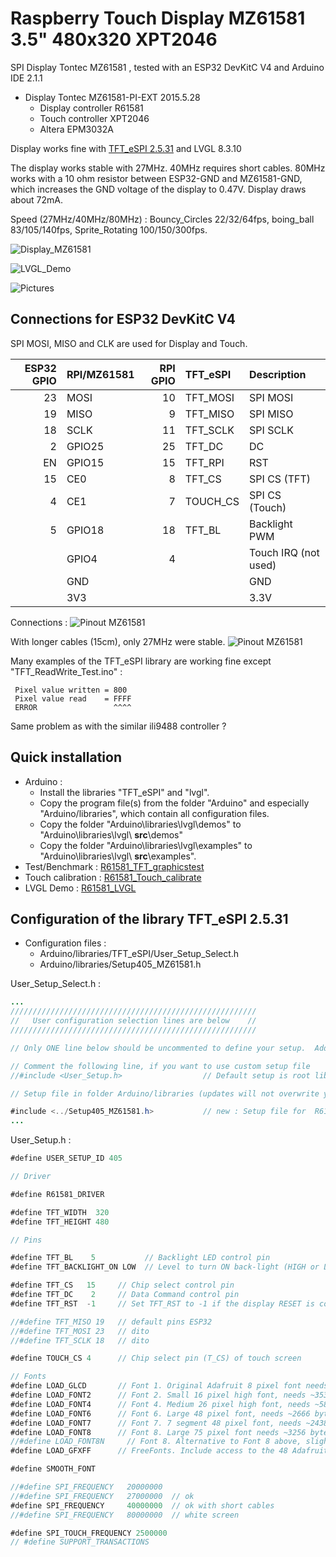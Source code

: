 # Raspberry Touch Display MZ61581 3.5" 480x320 XPT2046
SPI Display Tontec MZ61581 , tested with an ESP32 DevKitC V4 and Arduino IDE 2.1.1

- Display Tontec MZ61581-PI-EXT 2015.5.28
  - Display controller R61581
  - Touch controller XPT2046
  - Altera EPM3032A

Display works fine with [TFT_eSPI 2.5.31](#espi) and LVGL 8.3.10

The display works stable with 27MHz. 40MHz requires short cables. 80MHz works with a 10 ohm resistor between ESP32-GND and MZ61581-GND, which increases the GND voltage of the display to 0.47V. Display draws about 72mA.

Speed (27MHz/40MHz/80MHz) : Bouncy_Circles 22/32/64fps, boing_ball 83/105/140fps, Sprite_Rotating 100/150/300fps.

![Display_MZ61581](pictures/Touch_Display_MZ61581.jpg)

![LVGL_Demo](pictures/LVGL_Demo_Rotation_1.jpg)

![Pictures](pictures/Pictures_1280.jpg)

## Connections for ESP32 DevKitC V4

SPI MOSI, MISO and CLK are used for Display and Touch.

| ESP32 GPIO | RPI/MZ61581 | RPI GPIO | TFT_eSPI | Description    |
| ----: | :------ | -------: | :------- | :------------- |
| 23    | MOSI    | 10       | TFT_MOSI | SPI MOSI       |
| 19    | MISO    |  9       | TFT_MISO | SPI MISO       |
| 18    | SCLK    | 11       | TFT_SCLK | SPI SCLK       |
|  2    | GPIO25  | 25       | TFT_DC   | DC             |
| EN    | GPIO15  | 15       | TFT_RPI  | RST            |
| 15    | CE0     |  8       | TFT_CS   | SPI CS (TFT)   |
|  4    | CE1     |  7       | TOUCH_CS  | SPI CS (Touch) |
|  5    | GPIO18  | 18       | TFT_BL   | Backlight PWM  |
|       | GPIO4   |  4       |          | Touch IRQ (not used) |
|       | GND     |          |          | GND            |
|       | 3V3     |          |          | 3.3V           |

Connections :
![Pinout MZ61581](pictures/Pinout_RPI_MZ61581.jpg)

With longer cables (15cm), only 27MHz were stable.
![Pinout MZ61581](pictures/MZ61581_CPU.jpg)

Many examples of the TFT_eSPI library are working fine except "TFT_ReadWrite_Test.ino" :
````
 Pixel value written = 800
 Pixel value read    = FFFF
 ERROR                 ^^^^
````
Same problem as with the similar ili9488 controller ?

## Quick installation
- Arduino :
  - Install the libraries "TFT_eSPI" and "lvgl".
  - Copy the program file(s) from the folder "Arduino" and especially "Arduino/libraries", which contain all configuration files.
  - Copy the folder "Arduino\libraries\lvgl\demos" to "Arduino\libraries\lvgl\ **src**\demos"
  - Copy the folder "Arduino\libraries\lvgl\examples" to "Arduino\libraries\lvgl\ **src**\examples".
- Test/Benchmark : [R61581_TFT_graphicstest](/Arduino/R61581_TFT_graphicstest/R61581_TFT_graphicstest.ino)
- Touch calibration : [R61581_Touch_calibrate](/Arduino/R61581_Touch_calibrate/R61581_Touch_calibrate.ino)
- LVGL Demo : [R61581_LVGL](/Arduino/R61581_LVGL/R61581_LVGL.ino)


## Configuration of the library TFT_eSPI 2.5.31 <a name="espi"></a>
- Configuration files : 
  - Arduino/libraries/TFT_eSPI/User_Setup_Select.h 
  - Arduino/libraries/Setup405_MZ61581.h

User_Setup_Select.h :
```java
...
///////////////////////////////////////////////////////
//   User configuration selection lines are below    //
///////////////////////////////////////////////////////

// Only ONE line below should be uncommented to define your setup.  Add extra lines and files as needed.

// Comment the following line, if you want to use custom setup file
//#include <User_Setup.h>                  // Default setup is root library folder

// Setup file in folder Arduino/libraries (updates will not overwrite your setups)

#include <../Setup405_MZ61581.h>           // new : Setup file for  R61581 3.5" RPI Touch Display 
...
```
User_Setup.h :

```java
#define USER_SETUP_ID 405

// Driver

#define R61581_DRIVER

#define TFT_WIDTH  320
#define TFT_HEIGHT 480

// Pins

#define TFT_BL    5           // Backlight LED control pin
#define TFT_BACKLIGHT_ON LOW  // Level to turn ON back-light (HIGH or LOW)

#define TFT_CS   15     // Chip select control pin
#define TFT_DC    2     // Data Command control pin
#define TFT_RST  -1     // Set TFT_RST to -1 if the display RESET is connected to NodeMCU RST or 3.3V

//#define TFT_MISO 19   // default pins ESP32
//#define TFT_MOSI 23   // dito
//#define TFT_SCLK 18   // dito

#define TOUCH_CS 4      // Chip select pin (T_CS) of touch screen

// Fonts
#define LOAD_GLCD       // Font 1. Original Adafruit 8 pixel font needs ~1820 bytes in FLASH
#define LOAD_FONT2      // Font 2. Small 16 pixel high font, needs ~3534 bytes in FLASH, 96 characters
#define LOAD_FONT4      // Font 4. Medium 26 pixel high font, needs ~5848 bytes in FLASH, 96 characters
#define LOAD_FONT6      // Font 6. Large 48 pixel font, needs ~2666 bytes in FLASH, only characters 1234567890:-.apm
#define LOAD_FONT7      // Font 7. 7 segment 48 pixel font, needs ~2438 bytes in FLASH, only characters 1234567890:.
#define LOAD_FONT8      // Font 8. Large 75 pixel font needs ~3256 bytes in FLASH, only characters 1234567890:-.
//#define LOAD_FONT8N     // Font 8. Alternative to Font 8 above, slightly narrower, so 3 digits fit a 160 pixel TFT
#define LOAD_GFXFF      // FreeFonts. Include access to the 48 Adafruit_GFX free fonts FF1 to FF48 and custom fonts

#define SMOOTH_FONT

//#define SPI_FREQUENCY   20000000
//#define SPI_FREQUENCY   27000000  // ok
#define SPI_FREQUENCY     40000000  // ok with short cables
//#define SPI_FREQUENCY   80000000  // white screen

#define SPI_TOUCH_FREQUENCY 2500000
// #define SUPPORT_TRANSACTIONS
```
